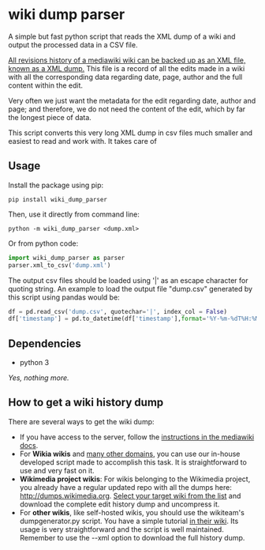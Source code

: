 # wiki dump parser

A simple but fast python script that reads the XML dump of a
wiki and output the processed data in a CSV file.

[All revisions history of a mediawiki wiki can be backed up as an XML file, known as a XML dump.](https://www.mediawiki.org/wiki/Manual:Backing_up_a_wiki#Backup_the_content_of_the_wiki_(XML_dump))
This file is a record of all the edits made in a wiki with all the corresponding data regarding date, page, author and the full content within the edit.

Very often we just want the metadata for the edit regarding date, author and page; and therefore, we do not need the content of the edit, which by far the longest piece of data.

This script converts this very long XML dump in csv files much smaller and easiest to read and work with. It takes care of

## Usage
Install the package using pip:

`pip install wiki_dump_parser`

Then, use it directly from command line:

`python -m wiki_dump_parser <dump.xml>`

Or from python code:
```python
import wiki_dump_parser as parser
parser.xml_to_csv('dump.xml')
```

The output csv files should be loaded using '|' as an escape character for quoting string.
An example to load the output file "dump.csv" generated by this script using pandas would be:
```python
df = pd.read_csv('dump.csv', quotechar='|', index_col = False)
df['timestamp'] = pd.to_datetime(df['timestamp'],format='%Y-%m-%dT%H:%M:%SZ')
```

## Dependencies

* python 3

*Yes, nothing more.*

## How to get a wiki history dump
There are several ways to get the wiki dump:

- If you have access to the server, follow the [instructions in the mediawiki docs](https://www.mediawiki.org/wiki/Manual:Backing_up_a_wiki#Backup_the_content_of_the_wiki_(XML_dump)).
- For **Wikia wikis** and [many other domains](https://github.com/Grasia/wiki-scripts/tree/master/wiki_dump_downloader#domains-tested), you can use our in-house developed script made to accomplish this task. It is straightforward to use and very fast on it.
- **Wikimedia project wikis**: For wikis belonging to the Wikimedia project, you already have a regular updated repo with all the dumps here: http://dumps.wikimedia.org. [Select your target wiki from the list](https://dumps.wikimedia.org/backup-index-bydb.html) and download the complete edit history dump and uncompress it.
- For **other wikis**, like self-hosted wikis, you should use the wikiteam's dumpgenerator.py script. You have a simple tutorial [in their wiki](https://github.com/WikiTeam/wikiteam/wiki/Tutorial#I_have_no_shell_access_to_server). Its usage is very straightforward and the script is well maintained. Remember to use the --xml option to download the full history dump.
